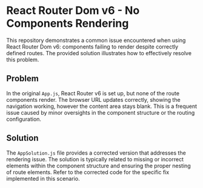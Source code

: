 # React Router Dom v6 - No Components Rendering

This repository demonstrates a common issue encountered when using React Router Dom v6: components failing to render despite correctly defined routes.  The provided solution illustrates how to effectively resolve this problem.

## Problem

In the original `App.js`, React Router v6 is set up, but none of the route components render. The browser URL updates correctly, showing the navigation working, however the content area stays blank. This is a frequent issue caused by minor oversights in the component structure or the routing configuration.

## Solution

The `AppSolution.js` file provides a corrected version that addresses the rendering issue. The solution is typically related to missing or incorrect elements within the component structure and ensuring the proper nesting of route elements.  Refer to the corrected code for the specific fix implemented in this scenario.
